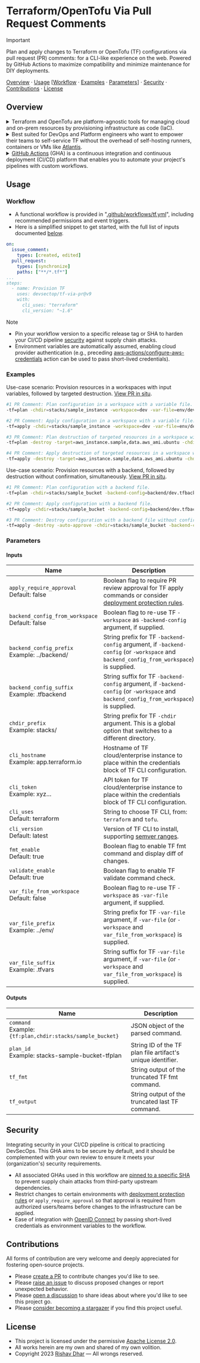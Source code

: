 # Terraform/OpenTofu Via Pull Request Comments

> [!IMPORTANT]
>
> Plan and apply changes to Terraform or OpenTofu (TF) configurations via pull request (PR) comments: for a CLI-like experience on the web. Powered by GitHub Actions to maximize compatibility and minimize maintenance for DIY deployments.

[Overview](#overview) · [Usage](#usage) [[Workflow](#workflow) · [Examples](#examples) · [Parameters](#parameters)] · [Security](#security) · [Contributions](#contributions) · [License](#license)

## Overview

<details><summary>Terraform and OpenTofu are platform-agnostic tools for managing cloud and on-prem resources by provisioning infrastructure as code (IaC).</summary>

- Enables you to define resources in human-readable configuration files that can be version controlled and shared for consistent state management.
- Both [Hashicorp][terraform_io] `terraform` and [OpenTofu][opentofu_org] `tofu` CLIs are supported, with the latter offering an open-source and backwards-compatible drop-in replacement for the former.

</details>

<details><summary>Best suited for DevOps and Platform engineers who want to empower their teams to self-service TF without the overhead of self-hosting runners, containers or VMs like <a href="https://www.runatlantis.io" title="Atlantis Terraform pull request automation.">Atlantis</a>.</summary>

- [Environment deployment protection rules][deployment_protection] mitigate the risk of erroneous changes along with standardized approval requirements.
- Each PR and associated workflow run holds a complete log of infrastructure changes for ease of collaborative debugging as well as audit compliance.

</details>

<details><summary><a href="https://docs.github.com/en/actions/learn-github-actions/understanding-github-actions" title="Introduction to GitHub Actions.">GitHub Actions</a> (GHA) is a continuous integration and continuous deployment (CI/CD) platform that enables you to automate your project's pipelines with custom workflows.</summary>

- This repository hosts a [composite action][action_yml] that parses PR comments for TF commands and runs them on GitHub's ephemeral runners.
- Also supports [GitHub Codespaces][github_codespaces] dev container, which offers a tailored TF development environment, complete with tools and runtimes to lower the barrier to entry for contributors.

</details>

## Usage

### Workflow

- A functional workflow is provided in "[.github/workflows/tf.yml][tf_yml]", including recommended permissions and event triggers.
- Here is a simplified snippet to get started, with the full list of inputs documented [below](#inputs).

```yml
on:
  issue_comment:
    types: [created, edited]
  pull_request:
    types: [synchronize]
    paths: ["**/*.tf*"]
...
steps:
  - name: Provision TF
    uses: devsectop/tf-via-pr@v9
    with:
      cli_uses: "terraform"
      cli_version: "~1.6"
```

> [!NOTE]
>
> - Pin your workflow version to a specific release tag or SHA to harden your CI/CD pipeline [security](#security) against supply chain attacks.
> - Environment variables are automatically assumed, enabling cloud provider authentication (e.g., preceding [aws-actions/configure-aws-credentials][configure_aws_credentials] action can be used to pass short-lived credentials).

### Examples

Use-case scenario: Provision resources in a workspaces with input variables, followed by targeted destruction. [View PR in situ][pr_example_1].

```bash
#1 PR Comment: Plan configuration in a workspace with a variable file.
-tf=plan -chdir=stacks/sample_instance -workspace=dev -var-file=env/dev.tfvars

#2 PR Comment: Apply configuration in a workspace with a variable file.
-tf=apply -chdir=stacks/sample_instance -workspace=dev -var-file=env/dev.tfvars

#3 PR Comment: Plan destruction of targeted resources in a workspace with a variable file.
-tf=plan -destroy -target=aws_instance.sample,data.aws_ami.ubuntu -chdir=stacks/sample_instance -workspace=dev -var-file=env/dev.tfvars

#4 PR Comment: Apply destruction of targeted resources in a workspace with a variable file.
-tf=apply -destroy -target=aws_instance.sample,data.aws_ami.ubuntu -chdir=stacks/sample_instance -workspace=dev -var-file=env/dev.tfvars
```

Use-case scenario: Provision resources with a backend, followed by destruction without confirmation, simultaneously. [View PR in situ][pr_example_2].

```bash
#1 PR Comment: Plan configuration with a backend file.
-tf=plan -chdir=stacks/sample_bucket -backend-config=backend/dev.tfbackend

#2 PR Comment: Apply configuration with a backend file.
-tf=apply -chdir=stacks/sample_bucket -backend-config=backend/dev.tfbackend

#3 PR Comment: Destroy configuration with a backend file without confirmation.
-tf=apply -destroy -auto-approve -chdir=stacks/sample_bucket -backend-config=backend/dev.tfbackend
```

### Parameters

#### Inputs

| Name                                               | Description                                                                                                                              |
| -------------------------------------------------- | ---------------------------------------------------------------------------------------------------------------------------------------- |
| `apply_require_approval`</br>Default: false        | Boolean flag to require PR review approval for TF apply commands or consider [deployment protection rules][deployment_protection].       |
| `backend_config_from_workspace`</br>Default: false | Boolean flag to re-use TF `-workspace` as `-backend-config` argument, if supplied.                                                       |
| `backend_config_prefix`</br>Example: ../backend/   | String prefix for TF `-backend-config` argument, if `-backend-config` (or `-workspace` and `backend_config_from_workspace`) is supplied. |
| `backend_config_suffix`</br>Example: .tfbackend    | String suffix for TF `-backend-config` argument, if `-backend-config` (or `-workspace` and `backend_config_from_workspace`) is supplied. |
| `chdir_prefix`</br>Example: stacks/                | String prefix for TF `-chdir` argument. This is a global option that switches to a different directory.                                  |
| `cli_hostname`</br>Example: app.terraform.io       | Hostname of TF cloud/enterprise instance to place within the credentials block of TF CLI configuration.                                  |
| `cli_token`</br>Example: xyz…                      | API token for TF cloud/enterprise instance to place within the credentials block of TF CLI configuration.                                |
| `cli_uses`</br>Default: terraform                  | String to choose TF CLI, from: `terraform` and `tofu`.                                                                                   |
| `cli_version`</br>Default: latest                  | Version of TF CLI to install, supporting [semver ranges][semver].                                                                        |
| `fmt_enable`</br>Default: true                     | Boolean flag to enable TF fmt command and display diff of changes.                                                                       |
| `validate_enable`</br>Default: true                | Boolean flag to enable TF validate command check.                                                                                        |
| `var_file_from_workspace`</br>Default: false       | Boolean flag to re-use TF `-workspace` as `-var-file` argument, if supplied.                                                             |
| `var_file_prefix`</br>Example: ../env/             | String prefix for TF `-var-file` argument, if `-var-file` (or `-workspace` and `var_file_from_workspace`) is supplied.                   |
| `var_file_suffix`</br>Example: .tfvars             | String suffix for TF `-var-file` argument, if `-var-file` (or `-workspace` and `var_file_from_workspace`) is supplied.                   |

#### Outputs

| Name                                                          | Description                                                 |
| ------------------------------------------------------------- | ----------------------------------------------------------- |
| `command`</br>Example: `{tf:plan,chdir:stacks/sample_bucket}` | JSON object of the parsed command.                          |
| `plan_id`</br>Example: stacks-sample-bucket-tfplan            | String ID of the TF plan file artifact's unique identifier. |
| `tf_fmt`                                                      | String output of the truncated TF fmt command.              |
| `tf_output`                                                   | String output of the truncated last TF command.             |

## Security

Integrating security in your CI/CD pipeline is critical to practicing DevSecOps. This GHA aims to be secure by default, and it should be complemented with your own review to ensure it meets your (organization's) security requirements.

- All associated GHAs used in this workflow are [pinned to a specific SHA][securing_github_actions] to prevent supply chain attacks from third-party upstream dependencies.
- Restrict changes to certain environments with [deployment protection rules][deployment_protection] or `apply_require_approval` so that approval is required from authorized users/teams before changes to the infrastructure can be applied.
- Ease of integration with [OpenID Connect][configure_oidc] by passing short-lived credentials as environment variables to the workflow.

## Contributions

All forms of contribution are very welcome and deeply appreciated for fostering open-source projects.

- Please [create a PR][pull_request] to contribute changes you'd like to see.
- Please [raise an issue][issue] to discuss proposed changes or report unexpected behavior.
- Please [open a discussion][discussion] to share ideas about where you'd like to see this project go.
- Please [consider becoming a stargazer][stargazer] if you find this project useful.

## License

- This project is licensed under the permissive [Apache License 2.0][license].
- All works herein are my own and shared of my own volition.
- Copyright 2023 [Rishav Dhar][rishav_dhar] — All wrongs reserved.

[action_yml]: https://github.com/devsectop/tf-via-pr/blob/main/.github/workflows/tf.yml "Composite action workflow for running TF commands via PR comments."
[configure_aws_credentials]: https://github.com/aws-actions/configure-aws-credentials "Configuring AWS credentials for use in GitHub Actions."
[configure_oidc]: https://docs.github.com/en/actions/deployment/security-hardening-your-deployments/configuring-openid-connect-in-cloud-providers "Configuring OpenID Connect in cloud providers."
[deployment_protection]: https://docs.github.com/en/actions/deployment/targeting-different-environments/using-environments-for-deployment#deployment-protection-rules "Configuring environment deployment protection rules."
[discussion]: https://github.com/devsectop/tf-via-pr/discussions "Open a discussion."
[github_codespaces]: https://docs.github.com/en/codespaces/setting-up-your-project-for-codespaces/adding-a-dev-container-configuration/introduction-to-dev-containers "Introduction to GitHub Codespaces."
[issue]: https://github.com/devsectop/tf-via-pr/issues "Raise an issue."
[license]: LICENSE "Apache License 2.0."
[opentofu_org]: https://opentofu.org "Open-source Terraform-compatible IaC tool."
[pr_example_1]: https://github.com/devsectop/tf-via-pr/pull/164 "Example PR for this use-case scenario."
[pr_example_2]: https://github.com/devsectop/tf-via-pr/pull/166 "Example PR for this use-case scenario."
[pull_request]: https://github.com/devsectop/tf-via-pr/pulls "Create a pull request."
[rishav_dhar]: https://github.com/rdhar "Rishav Dhar's GitHub profile."
[securing_github_actions]: https://docs.github.com/en/actions/security-guides/security-hardening-for-github-actions#using-third-party-actions "Security hardening for GitHub Actions."
[semver]: https://www.npmjs.com/package/semver#ranges "Semantic versioning ranges."
[stargazer]: https://github.com/devsectop/tf-via-pr/stargazers "Become a stargazer."
[terraform_io]: https://www.terraform.io "Terraform by Hashicorp."
[tf_yml]: https://github.com/devsectop/tf-via-pr/blob/main/.github/workflows/tf.yml "Example workflow for running TF commands via PR comments with AWS authentication."
